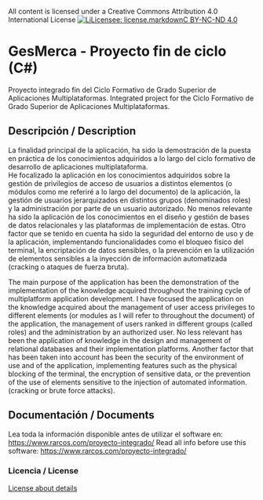 All content is licensed under a Creative Commons Attribution 4.0 International License
[![LiLicensee: license.markdownC BY-NC-ND 4.0](https://licensebuttons.net/l/by-nc-nd/4.0/80x15.png)](https://creativecommons.org/licenses/by-nc-nd/4.0/)
 
# GesMerca - Proyecto fin de ciclo (C#)
Proyecto integrado fin del Ciclo Formativo de Grado Superior de Aplicaciones Multiplataformas.
Integrated project for the Ciclo Formativo de Grado Superior de Aplicaciones Multiplataformas.

## Descripción / Description
La finalidad principal de la aplicación, ha sido la demostración de la puesta en práctica de los conocimientos  adquiridos a lo  largo  del  ciclo  formativo  de  desarrollo  de  aplicaciones multiplataforma.  
He  focalizado  la  aplicación  en  los  conocimientos  adquiridos  sobre  la gestión de privilegios  de acceso  de usuarios a distintos elementos (o módulos como me referiré a lo largo del documento) de la aplicación, la gestión de usuarios jerarquizados en distintos  grupos  (denominados  roles)  y  la  administración  por  parte  de  un   usuario autorizado. 
No menos relevante ha sido la aplicación de los conocimientos en el diseño y gestión de bases de datos relacionales y las plataformas de implementación de estas. Otro  factor  que  se  tenido  en  cuenta  ha  sido  la  seguridad  del  entorno  de  uso  y  de  la aplicación,   implementando   funcionalidades   como   el   bloqueo   físico   del   terminal, la encriptación de datos sensibles, o la prevención en la utilización de elementos sensibles a la inyección de información automatizada (cracking o ataques de fuerza bruta).

The main purpose of the application has been the demonstration of the implementation of the knowledge acquired throughout the training cycle of multiplatform application development.
I have focused the application on the knowledge acquired about the management of user access privileges to different elements (or modules as I will refer to throughout the document) of the application, the management of users ranked in different groups (called roles) and the administration by an authorized user.
No less relevant has been the application of knowledge in the design and management of relational databases and their implementation platforms. Another factor that has been taken into account has been the security of the environment of use and of the application, implementing features such as the physical blocking of the terminal, the encryption of sensitive data, or the prevention of the use of elements sensitive to the injection of automated information. (cracking or brute force attacks).
 
## Documentación / Documents
Lea toda la información disponible antes de utilizar el software en: https://www.rarcos.com/proyecto-integrado/
Read all info before use this software: https://www.rarcos.com/proyecto-integrado/

### Licencia / License
[License about details](https://bitbucket.org/rubenarcos/gesmerca-c/src/master/license.md)